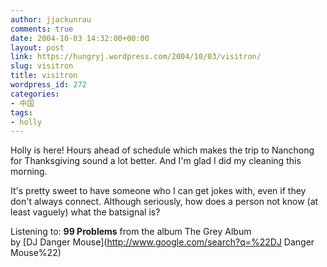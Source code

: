 ```yaml
---
author: jjackunrau
comments: true
date: 2004-10-03 14:32:00+00:00
layout: post
link: https://hungryj.wordpress.com/2004/10/03/visitron/
slug: visitron
title: visitron
wordpress_id: 272
categories:
- 中国
tags:
- holly
---
```


Holly is here!  Hours ahead of schedule which makes the trip to Nanchong for Thanksgiving sound a lot better.  And I'm glad I did my cleaning this morning.  
  
It's pretty sweet to have someone who I can get jokes with, even if they don't always connect. Although seriously, how does a person not know (at least vaguely) what the batsignal is?  
  
Listening to: **99 Problems** from the album The Grey Album   
by [DJ Danger Mouse](http://www.google.com/search?q=%22DJ Danger Mouse%22)
